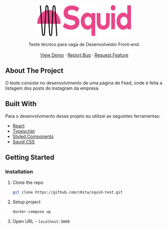 <!--
*** Thanks for checking out the Best-README-Template. If you have a suggestion
*** that would make this better, please fork the repo and create a pull request
*** or simply open an issue with the tag "enhancement".
*** Thanks again! Now go create something AMAZING! :D
-->

<!-- PROJECT SHIELDS -->
<!--
*** I'm using markdown "reference style" links for readability.
*** Reference links are enclosed in brackets [ ] instead of parentheses ( ).
*** See the bottom of this document for the declaration of the reference variables
*** for contributors-url, forks-url, etc. This is an optional, concise syntax you may use.
*** https://www.markdownguide.org/basic-syntax/#reference-style-links
-->

<p align="center">
  <a href="https://squid-teste.netlify.app/">
    <img src="src/assets/logo.svg" alt="Logo" width="300" height="100">
  </a>

  <p align="center">
   Teste técnico para vaga de Desenvolvedor Front-end.
    <br />
    <br />
    <a href="https://squid-teste.netlify.app/">View Demo</a>
    ·
    <a href="https://github.com/c0sta/squid-test/issues">Report Bug</a>
    ·
    <a href="https://github.com/c0sta/squid-test/issues">Request Feature</a>
  </p>
</p>

<!-- ABOUT THE PROJECT -->

## About The Project

O teste consiste no desenvolvimento de uma página de Feed, onde é feita a listagem dos posts do Instagram da empresa.

## Built With

Para o desenvolvimento desse projeto eu utilizei as seguintes ferramentas:

- [React](https://reactjs.org/)
- [Typescript](https://www.typescriptlang.org/)
- [Styled Components](https://styled-components.com/)
- [Squid CSS](https://css.squidit.com.br/)

<!-- GETTING STARTED -->

## Getting Started

### Installation

1. Clone the repo
   ```sh
   git clone https://github.com/c0sta/squid-test.git
   ```
2. Setup project
   ```sh
   docker-compose up
   ```
3. Open URL - `localhost:3000`
